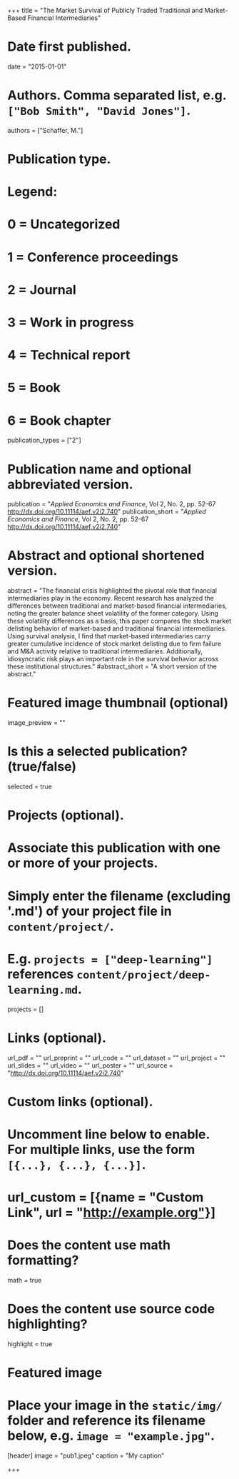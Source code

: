 +++
title = "The Market Survival of Publicly Traded Traditional and Market-Based Financial Intermediaries"

# Date first published.
date = "2015-01-01"

# Authors. Comma separated list, e.g. `["Bob Smith", "David Jones"]`.
authors = ["Schaffer, M."]

# Publication type.
# Legend:
# 0 = Uncategorized
# 1 = Conference proceedings
# 2 = Journal
# 3 = Work in progress
# 4 = Technical report
# 5 = Book
# 6 = Book chapter
publication_types = ["2"]

# Publication name and optional abbreviated version.
publication = "*Applied Economics and Finance*, Vol 2, No. 2, pp. 52-67  http://dx.doi.org/10.11114/aef.v2i2.740"
publication_short = "*Applied Economics and Finance*, Vol 2, No. 2, pp. 52-67  http://dx.doi.org/10.11114/aef.v2i2.740"

# Abstract and optional shortened version.
abstract = "The financial crisis highlighted the pivotal role that financial intermediaries play in the economy. Recent research has analyzed the differences between traditional and market-based financial intermediaries, noting the greater balance sheet volatility of the former category. Using these volatility differences as a basis, this paper compares the stock market delisting behavior of market-based and traditional financial intermediaries. Using survival analysis, I find that market-based intermediaries carry greater cumulative incidence of stock market delisting due to firm failure and M&A activity relative to traditional intermediaries. Additionally, idiosyncratic risk plays an important role in the survival behavior across these institutional structures."
#abstract_short = "A short version of the abstract."

# Featured image thumbnail (optional)
image_preview = ""

# Is this a selected publication? (true/false)
selected = true

# Projects (optional).
#   Associate this publication with one or more of your projects.
#   Simply enter the filename (excluding '.md') of your project file in `content/project/`.
#   E.g. `projects = ["deep-learning"]` references `content/project/deep-learning.md`.
projects = []

# Links (optional).
url_pdf = ""
url_preprint = ""
url_code = ""
url_dataset = ""
url_project = ""
url_slides = ""
url_video = ""
url_poster = ""
url_source = "http://dx.doi.org/10.11114/aef.v2i2.740"

# Custom links (optional).
#   Uncomment line below to enable. For multiple links, use the form `[{...}, {...}, {...}]`.
# url_custom = [{name = "Custom Link", url = "http://example.org"}]

# Does the content use math formatting?
math = true

# Does the content use source code highlighting?
highlight = true

# Featured image
# Place your image in the `static/img/` folder and reference its filename below, e.g. `image = "example.jpg"`.
[header]
image = "pub1.jpeg"
caption = "My caption"

+++
